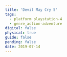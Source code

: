 ```yaml
---
title: 'Devil May Cry 5'
tags:
  - platform_playstation-4
  - genre_action-adventure
digital: false
physical: true
guide: false
pending: false
date: 2019-07-14
---
```

